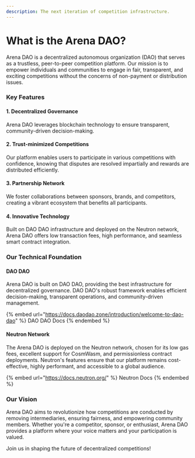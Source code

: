 ```yaml
---
description: The next iteration of competition infrastructure.
---
```


# What is the Arena DAO?

Arena DAO is a decentralized autonomous organization (DAO) that serves as a trustless, peer-to-peer competition platform. Our mission is to empower individuals and communities to engage in fair, transparent, and exciting competitions without the concerns of non-payment or distribution issues.

### Key Features

#### 1. Decentralized Governance

Arena DAO leverages blockchain technology to ensure transparent, community-driven decision-making.

#### 2. Trust-minimized Competitions

Our platform enables users to participate in various competitions with confidence, knowing that disputes are resolved impartially and rewards are distributed efficiently.

#### 3. Partnership Network

We foster collaborations between sponsors, brands, and competitors, creating a vibrant ecosystem that benefits all participants.

#### 4. Innovative Technology

Built on DAO DAO infrastructure and deployed on the Neutron network, Arena DAO offers low transaction fees, high performance, and seamless smart contract integration.

### Our Technical Foundation

#### DAO DAO

Arena DAO is built on DAO DAO, providing the best infrastructure for decentralized governance. DAO DAO's robust framework enables efficient decision-making, transparent operations, and community-driven management.

{% embed url="https://docs.daodao.zone/introduction/welcome-to-dao-dao" %}
DAO DAO Docs
{% endembed %}

#### Neutron Network

The Arena DAO is deployed on the Neutron network, chosen for its low gas fees, excellent support for CosmWasm, and permissionless contract deployments. Neutron's features ensure that our platform remains cost-effective, highly performant, and accessible to a global audience.

{% embed url="https://docs.neutron.org/" %}
Neutron Docs
{% endembed %}

### Our Vision

Arena DAO aims to revolutionize how competitions are conducted by removing intermediaries, ensuring fairness, and empowering community members. Whether you're a competitor, sponsor, or enthusiast, Arena DAO provides a platform where your voice matters and your participation is valued.

Join us in shaping the future of decentralized competitions!
